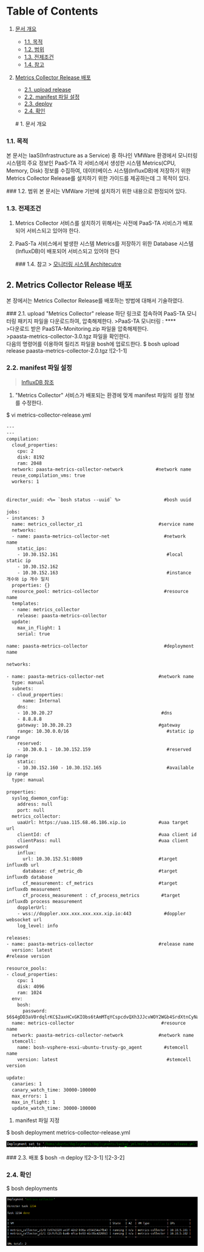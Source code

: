# Table of Contents

1. [문서 개요](paas-ta-metrics-collector-vmware.md#1)
   * [1.1. 목적](paas-ta-metrics-collector-vmware.md#2)
   * [1.2. 범위](paas-ta-metrics-collector-vmware.md#3)
   * [1.3. 전제조건](paas-ta-metrics-collector-vmware.md#4)
   * [1.4. 참고](paas-ta-metrics-collector-vmware.md#5)
2. [Metrics Collector Release 배포](paas-ta-metrics-collector-vmware.md#6)

   * [2.1.  upload release](paas-ta-metrics-collector-vmware.md#7)
   * [2.2.  manifest 파일 설정](paas-ta-metrics-collector-vmware.md#8)
   * [2.3.  deploy](paas-ta-metrics-collector-vmware.md#9)
   * [2.4.  확인](paas-ta-metrics-collector-vmware.md#10)

   \# 1. 문서 개요

### 1.1. 목적

본 문서는 IaaS\(Infrastructure as a Service\) 중 하나인 VMWare 환경에서 모니터링 시스템의 주요 정보인 PaaS-TA 각 서비스에서 생성한 시스템 Metrics\(CPU, Memory, Disk\) 정보를 수집하여, 데이터베이스 시스템\(InfluxDB\)에 저장하기 위한 Metrics Collector Release를 설치하기 위한 가이드를 제공하는데 그 목적이 있다.

\#\#\# 1.2. 범위 본 문서는 VMWare 기반에 설치하기 위한 내용으로 한정되어 있다.

### 1.3. 전제조건

1. Metrics Collector 서비스를 설치하기 위해서는 사전에 PaaS-TA 서비스가 배포되어 서비스되고 있어야 한다.
2. PaaS-Ta 서비스에서 발생한 시스템 Metrics를 저장하기 위한 Database 시스템\(InfluxDB\)이 배포되어 서비스되고 있어야 한다

   \#\#\# 1.4. 참고 &gt; [모니터링 시스템 Architecutre](https://github.com/PaaS-TA/Guide-3.0-Penne-/blob/master/Install-Guide/monitoring/PaaS-TA%20%EB%AA%A8%EB%8B%88%ED%84%B0%EB%A7%81%20%EC%8B%9C%EC%8A%A4%ED%85%9C%20%EC%84%A4%EC%B9%98%EA%B0%80%EC%9D%B4%EB%93%9C.md)

## 2.  Metrics Collector Release 배포

본 장에서는 Metrics Collector Release를 배포하는 방법에 대해서 기술하였다.

\#\#\# 2.1. upload "Metrics Collector" release 하단 링크로 접속하여 PaaS-TA 모니터링 패키지 파일을 다운로드하여, 압축해제한다. &gt;PaaS-TA 모니터링 : \*\*\*\*  
&gt;다운로드 받은 PaaSTA-Monitoring.zip 파일을 압축해제한다.  
&gt;paasta-metrics-collector-3.0.tgz 파일을 확인한다.  
다음의 명령어를 이용하여 릴리즈 파일을 bosh에 업로드한다. $ bosh upload release paasta-metrics-collector-2.0.tgz !\[2-1-1\]

### 2.2.  manifest 파일 설정

> [InfluxDB 참조](https://github.com/OpenPaaSRnD/Documents-PaaSTA-2.0/blob/master/Use-Guide/PaaS-TA%20%EB%AA%A8%EB%8B%88%ED%84%B0%EB%A7%81%20DB%20%EB%B0%8F%20Metrics%20%EA%B0%80%EC%9D%B4%EB%93%9C.md)

1. "Metrics Collector" 서비스가 배포되는 환경에 맞게 manifest 파일의 설정 정보를 수정한다.

$ vi metrics-collector-release.yml

```text
---
---
compilation:
  cloud_properties:
    cpu: 2
    disk: 8192
    ram: 2048
  network: paasta-metrics-collector-network            #network name
  reuse_compilation_vms: true
  workers: 1


director_uuid: <%= `bosh status --uuid` %>                #bosh uuid

jobs:
- instances: 3
  name: metrics_collector_z1                            #service name
  networks:
  - name: paasta-metrics-collector-net                    #network name
    static_ips:
    - 10.30.152.161                                        #local static ip
    - 10.30.152.162                                        
    - 10.30.152.163                                        #instance 개수와 ip 개수 일치
  properties: {}
  resource_pool: metrics-collector                        #resource name
  templates:
  - name: metrics_collector
    release: paasta-metrics-collector
  update:
    max_in_flight: 1
    serial: true

name: paasta-metrics-collector                            #deployment name

networks:

- name: paasta-metrics-collector-net                    #network name
  type: manual
  subnets:
  - cloud_properties:
      name: Internal
    dns:
    - 10.30.20.27                                        #dns
    - 8.8.8.8
    gateway: 10.30.20.23                                #gateway
    range: 10.30.0.0/16                                    #static ip range
    reserved:
    - 10.30.0.1 - 10.30.152.159                            #reserved ip range
    static:
    - 10.30.152.160 - 10.30.152.165                        #available ip range
  type: manual

properties:
  syslog_daemon_config:
    address: null
    port: null
  metrics_collector:
    uaaUrl: https://uaa.115.68.46.186.xip.io            #uaa target url
    clientId: cf                                        #uaa client id
    clientPass: null                                    #uaa client password
    influx:
      url: 10.30.152.51:8089                            #target influxdb url
      database: cf_metric_db                            #target influxdb database
      cf_measurement: cf_metrics                        #target influxdb measurement
      cf_process_measurement : cf_process_metrics        #target influxdb process measurement
    dopplerUrl:
    - wss://doppler.xxx.xxx.xxx.xxx.xip.io:443            #doppler websocket url
    log_level: info

releases:
- name: paasta-metrics-collector                        #release name
  version: latest                                               #release version                

resource_pools:
- cloud_properties:
    cpu: 1
    disk: 4096
    ram: 1024
  env:
    bosh:
      password: $6$4gDD3aV0rdqlrKC$2axHCxGKIObs6tAmMTqYCspcdvQXh3JJcvWOY2WGb4SrdXtnCyNaWlrf3WEqvYR2MYizEGp3kMmbpwBC6jsHt0
  name: metrics-collector                                #resource name
  network: paasta-metrics-collector-network             #network name
  stemcell:
    name: bosh-vsphere-esxi-ubuntu-trusty-go_agent        #stemcell name
    version: latest                                        #stemcell version

update:
  canaries: 1
  canary_watch_time: 30000-100000
  max_errors: 1
  max_in_flight: 1
  update_watch_time: 30000-100000
```

1. manifest 파일 지정

$ bosh deployment metrics-collector-release.yml

![](../../../.gitbook/assets/2-2-1%20%2810%29.png)

\#\#\# 2.3. 배포 $ bosh -n deploy !\[2-3-1\] !\[2-3-2\]

### 2.4.  확인

$ bosh deployments

![](../../../.gitbook/assets/2-4-1%20%2822%29.png)

